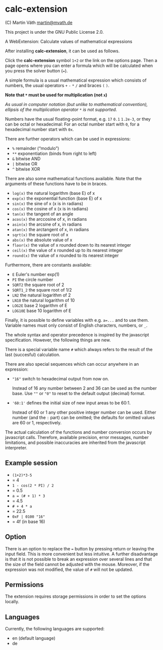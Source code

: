 # calc-extension

(C) Martin Väth <martin@mvath.de>

This project is under the GNU Public License 2.0.

A WebExtension: Calculate values of mathematical expressions

After installing __calc-extension__, it can be used as follows.

Click the __calc-extension__ symbol `1+2` or the link on the options page.
Then a page opens where you can enter a formula which will be calculated
when you press the solver button (`=`).

A simple formula is a usual mathematical expression which consists of numbers,
the usual operators `+` `-` `*` `/` and braces `(` `)`.

**Note that `*` must be used for multiplication (not `x`)**

_As usual in computer notation (but unlike to mathematical convention),_
_ellipsis of the multiplication operator_ `*` _is not supported._

Numbers have the usual floating-point format, e.g. `17`  `0.1` `1.2e-3`,
or they can be octal or hexadecimal: For an octal number start with `0`,
for a hexadecimal number start with `0x`.

There are further operators which can be used in expressions:

- `%` remainder (“modulo”)
- `**` exponentiation (binds from right to left)
- `&` bitwise AND
- `|` bitwise OR
- `^` bitwise XOR

There are also some mathematical functions available.
Note that the arguments of these functions have to be in braces.

- `log(x)` the natural logarithm (base E) of x
- `exp(x)` the exponential function (base E) of x
- `sin(x)` the sine of x (x is in radians)
- `cos(x)` the cosine of x (x is in radians)
- `tan(x)` the tangent of an angle
- `acos(x)` the arccosine of x, in radians
- `asin(x)` the arcsine of x, in radians
- `atan(x)` the arctangent of x, in radians
- `sqrt(x)` the square root of x
- `abs(x)` the absolute value of x
- `floor(x)` the value of x rounded down to its nearest integer
- `ceil(x)` the value of x rounded up to its nearest integer
- `round(x)` the value of x rounded to its nearest integer

Furthermore, there are constants available:

- `E` Euler's number exp(1)
- `PI` the circle number
- `SQRT2` the square root of 2
- `SQRT1_2` the square root of 1/2
- `LN2` the natural logarithm of 2
- `LN10` the natural logarithm of 10
- `LOG2E` base 2 logarithm of E
- `LOG10E` base 10 logarithm of E

Finally, it is possible to define variables with e.g. `a=...` and to use them.
Variable names must only consist of English characters, numbers, or `_`.

The whole syntax and operator precedence is inspired by the javascript
specification. However, the following things are new.

There is a special variable name `#` which always refers to the result of
the last (succesful) calculation.

There are also special sequences which can occur anywhere in an expression:

- `"16"` switch to hexadecimal output from now on.

  Instead of 16 any number between 2 and 36 can be used as the number base.
  Use `""` or `"0"` to reset to the default output (decimal) format.

- `'60:1'` defines the initial size of new input areas to be 60:1.

  Instead of 60 or 1 any other positive integer number can be used.
  Either number (and the `:` part) can be omitted;
  the defaults for omitted values are 60 or 1, respectively.


The actual calculation of the functions and number conversion occurs
by javascript calls. Therefore, available precision, error messages,
number limitations, and possible inaccuracies are inherited from the
javascript interpreter.

## Example session

- `(1+2)*3-5`
- = 4
- `1 - cos(2 * PI) / 2`
- = 0.5
- `a = (# + 1) * 3`
- = 4.5
- `# + 4 * a`
- = 22.5
- `0xF | 0100 "16"`
- = 4f (in base 16)

## Option

There is an option to replace the `=` button by pressing return or
leaving the input field. This is more convenient but less intuitive.
A further disadvantage is that it is not possible to break an expression
over several lines and that the size of the field cannot be adjusted
with the mouse. Moreover, if the expression was not modified, the value
of `#` will not be updated.

## Permissions

The extension requires storage permissions in order to set the options locally.

## Languages

Currently, the following languages are supported:

- en (default language)
- de
